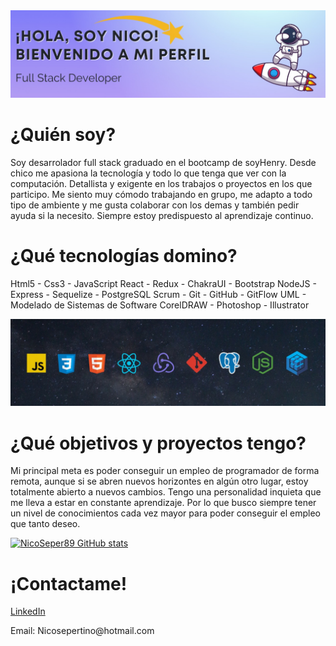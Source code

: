 <img src="./banner1.jpeg" alt="banner1"/>
<h1 >¿Quién soy?</h1>

<p>Soy desarrolador full stack graduado en el bootcamp de soyHenry. Desde chico me apasiona la tecnología y todo lo que tenga que ver con la computación. Detallista y exigente en los trabajos o proyectos en los que participo. Me siento muy cómodo trabajando en grupo, me adapto a todo tipo de ambiente y me gusta colaborar con los demas y también pedir ayuda si la necesito. Siempre estoy predispuesto al aprendizaje continuo.</p>

<h1 >¿Qué tecnologías domino?</h1>

<p>Html5 - Css3 - JavaScript
React - Redux - ChakraUI - Bootstrap
NodeJS - Express - Sequelize - PostgreSQL
Scrum - Git - GitHub - GitFlow
UML - Modelado de Sistemas de Software 
CorelDRAW - Photoshop - Illustrator</p>

<img src="./banner2.jpeg" alt="banner2" />

<h1 >¿Qué objetivos y proyectos tengo?</h1>
<p>Mi principal meta es poder conseguir un empleo de programador de forma remota, aunque si se abren nuevos horizontes en algún otro lugar, estoy totalmente abierto a nuevos cambios. Tengo una personalidad inquieta que me lleva a estar en constante aprendizaje. Por lo que busco siempre tener un nivel de conocimientos cada vez mayor para poder conseguir el empleo que tanto deseo.</p>

[![NicoSeper89 GitHub stats](https://github-readme-stats.vercel.app/api?username=NicoSeper89)](https://github.com/NicoSeper89/github-readme-stats)

<h1 >¡Contactame!</h1>
<a href="https://www.linkedin.com/in/nicolassepertino/">LinkedIn</a>
<br>
<p >Email: Nicosepertino@hotmail.com</p>

